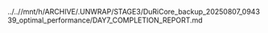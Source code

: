 ../..//mnt/h/ARCHIVE/.UNWRAP/STAGE3/DuRiCore_backup_20250807_094339_optimal_performance/DAY7_COMPLETION_REPORT.md